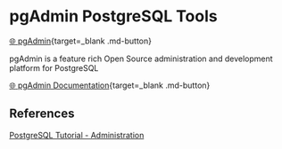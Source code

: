 # pgAdmin PostgreSQL Tools

[:globe_with_meridians: pgAdmin](https://www.pgadmin.org/){target=_blank .md-button}

pgAdmin is a feature rich Open Source administration and development platform for PostgreSQL

[:globe_with_meridians: pgAdmin Documentation](https://www.pgadmin.org/){target=_blank .md-button}

## References

[PostgreSQL Tutorial - Administration](https://www.postgresqltutorial.com/postgresql-administration/)
